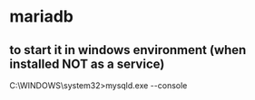 # mariadb

## to start it in windows environment (when installed NOT as a service)

C:\WINDOWS\system32>mysqld.exe --console
